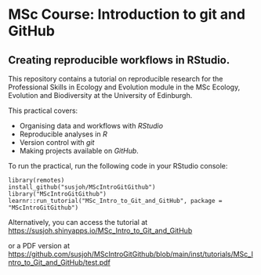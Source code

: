# MSc Course: Introduction to git and GitHub
## Creating reproducible workflows in RStudio.

This repository contains a tutorial on reproducible research for the Professional Skills in Ecology and Evolution module in the MSc Ecology, Evolution and Biodiversity at the University of Edinburgh.

This practical covers: 

* Organising data and workflows with *RStudio*
* Reproducible analyses in *R*
* Version control with *git*
* Making projects available on *GitHub*.

To run the practical, run the following code in your RStudio console:

```
library(remotes)
install_github("susjoh/MScIntroGitGithub")
library("MScIntroGitGithub")
learnr::run_tutorial("MSc_Intro_to_Git_and_GitHub", package = "MScIntroGitGithub")

```

Alternatively, you can access the tutorial at https://susjoh.shinyapps.io/MSc_Intro_to_Git_and_GitHub

or a PDF version at https://github.com/susjoh/MScIntroGitGithub/blob/main/inst/tutorials/MSc_Intro_to_Git_and_GitHub/test.pdf

